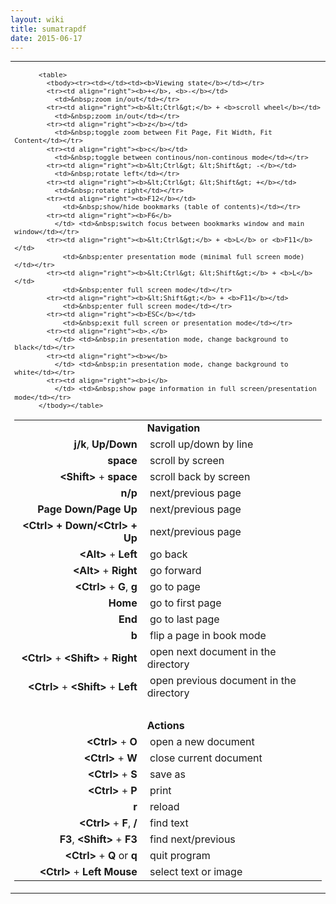```yaml
---
layout: wiki
title: sumatrapdf
date: 2015-06-17
---
```


<table style="font-size: 90%; line-height: 105%">
      <tbody><tr>
        <td valign="top">
          <table class="shortcuts">
            <tbody><tr><td></td><td><b>Navigation</b></td></tr>
            <tr><td align="right"><b>j/k</b>, <b>Up/Down</b></td>
                <td>&nbsp;scroll up/down by line</td></tr>
            <tr><td align="right"><b>space</b></td>
                <td>&nbsp;scroll by screen</td></tr>
            <tr><td align="right"><b>&lt;Shift&gt;</b> + <b>space</b></td>
              <td>&nbsp;scroll back by screen</td></tr>
            <tr><td align="right"><b>n/p</b></td>
              <td>&nbsp;next/previous page</td></tr>
            <tr><td align="right"><b>Page Down/Page Up</b></td>
              <td>&nbsp;next/previous page</td></tr>
            <tr><td align="right"><b>&lt;Ctrl&gt; + Down/&lt;Ctrl&gt; + Up</b></td>
              <td>&nbsp;next/previous page</td></tr>
            <tr><td align="right"><b>&lt;Alt&gt;</b> + <b>Left</b></td>
              <td>&nbsp;go back</td></tr>
            <tr><td align="right"><b>&lt;Alt&gt;</b> + <b>Right</b></td>
              <td>&nbsp;go forward</td></tr>
            <tr><td align="right"><b>&lt;Ctrl&gt;</b> + <b>G</b>, <b>g</b></td>
              <td>&nbsp;go to page</td></tr>
            <tr><td align="right"><b>Home</b></td>
              <td>&nbsp;go to first page</td></tr>
            <tr><td align="right"><b>End</b></td>
              <td>&nbsp;go to last page</td></tr>
            <tr><td align="right"><b>b</b></td>
              <td>&nbsp;flip a page in book mode</td></tr>
            <tr><td align="right"><b>&lt;Ctrl&gt;</b> + <b>&lt;Shift&gt;</b> + <b>Right</b>
              </td> <td>&nbsp;open next document in the directory</td></tr>
            <tr><td align="right"><b>&lt;Ctrl&gt;</b> + <b>&lt;Shift&gt;</b> + <b>Left</b>
              </td> <td>&nbsp;open previous document in the directory</td></tr>
            <tr><td>&nbsp;</td><td></td></tr>
            <tr><td></td><td><b>Actions</b></td></tr>
            <tr><td align="right"><b>&lt;Ctrl&gt;</b> + <b>O</b></td>
              <td>&nbsp;open a new document</td></tr>
            <tr><td align="right"><b>&lt;Ctrl&gt;</b> + <b>W</b></td>
              <td>&nbsp;close current document</td></tr>
            <tr><td align="right"><b>&lt;Ctrl&gt;</b> + <b>S</b></td>
              <td>&nbsp;save as</td></tr>
            <tr><td align="right"><b>&lt;Ctrl&gt;</b> + <b>P</b></td>
              <td>&nbsp;print</td></tr>
            <tr><td align="right"><b>r</b></td>
              <td>&nbsp;reload</td></tr>
            <tr><td align="right"><b>&lt;Ctrl&gt;</b> + <b>F</b>, <b>/</b></td>
              <td>&nbsp;find text</td></tr>
            <tr><td align="right"><b>F3</b>, <b>&lt;Shift&gt;</b> + <b>F3</b></td>
              <td>&nbsp;find next/previous</td></tr>
            <tr><td align="right"><b>&lt;Ctrl&gt;</b> + <b>Q</b> or <b>q</b></td>
              <td>&nbsp;quit program</td></tr>
            <tr><td align="right"><b>&lt;Ctrl&gt;</b> + <b>Left Mouse</b></td>
              <td>&nbsp;select text or image</td></tr>
              
          <table>
            <tbody><tr><td></td><td><b>Viewing state</b></td></tr>
            <tr><td align="right"><b>+</b>, <b>-</b></td>
              <td>&nbsp;zoom in/out</td></tr>
            <tr><td align="right"><b>&lt;Ctrl&gt;</b> + <b>scroll wheel</b></td>
              <td>&nbsp;zoom in/out</td></tr>
            <tr><td align="right"><b>z</b></td>
              <td>&nbsp;toggle zoom between Fit Page, Fit Width, Fit Content</td></tr>
            <tr><td align="right"><b>c</b></td>
              <td>&nbsp;toggle between continous/non-continous mode</td></tr>
            <tr><td align="right"><b>&lt;Ctrl&gt; &lt;Shift&gt; -</b></td>
              <td>&nbsp;rotate left</td></tr>
            <tr><td align="right"><b>&lt;Ctrl&gt; &lt;Shift&gt; +</b></td>
              <td>&nbsp;rotate right</td></tr>
            <tr><td align="right"><b>F12</b></td>
                <td>&nbsp;show/hide bookmarks (table of contents)</td></tr>
            <tr><td align="right"><b>F6</b>
              </td> <td>&nbsp;switch focus between bookmarks window and main window</td></tr>
            <tr><td align="right"><b>&lt;Ctrl&gt;</b> + <b>L</b> or <b>F11</b></td>
                <td>&nbsp;enter presentation mode (minimal full screen mode)</td></tr>
            <tr><td align="right"><b>&lt;Ctrl&gt; &lt;Shift&gt;</b> + <b>L</b></td>
                <td>&nbsp;enter full screen mode</td></tr>
            <tr><td align="right"><b>&lt;Shift&gt;</b> + <b>F11</b></td>
                <td>&nbsp;enter full screen mode</td></tr>
            <tr><td align="right"><b>ESC</b></td>
                <td>&nbsp;exit full screen or presentation mode</td></tr>
            <tr><td align="right"><b>.</b>
              </td> <td>&nbsp;in presentation mode, change background to black</td></tr>
            <tr><td align="right"><b>w</b>
              </td> <td>&nbsp;in presentation mode, change background to white</td></tr>
            <tr><td align="right"><b>i</b>
              </td> <td>&nbsp;show page information in full screen/presentation mode</td></tr>
          </tbody></table>
